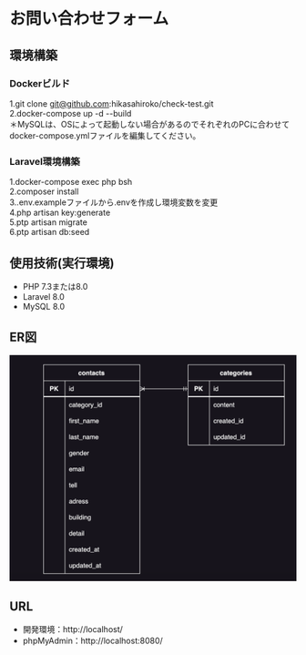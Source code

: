 # お問い合わせフォーム

## 環境構築
### Dockerビルド<br/>
1.git clone git@github.com:hikasahiroko/check-test.git<br/>
2.docker-compose up -d --build<br/>
＊MySQLは、OSによって起動しない場合があるのでそれぞれのPCに合わせてdocker-compose.ymlファイルを編集してください。<br/>

### Laravel環境構築<br/>
1.docker-compose exec php bsh<br/>
2.composer install<br/>
3..env.exampleファイルから.envを作成し環境変数を変更<br/>
4.php artisan key:generate<br/>
5.ptp artisan migrate<br/>
6.ptp artisan db:seed<br/>

## 使用技術(実行環境)
- PHP 7.3または8.0
- Laravel 8.0
- MySQL 8.0

## ER図
![alt text](image.png)

## URL
- 開発環境：http://localhost/
- phpMyAdmin：http://localhost:8080/